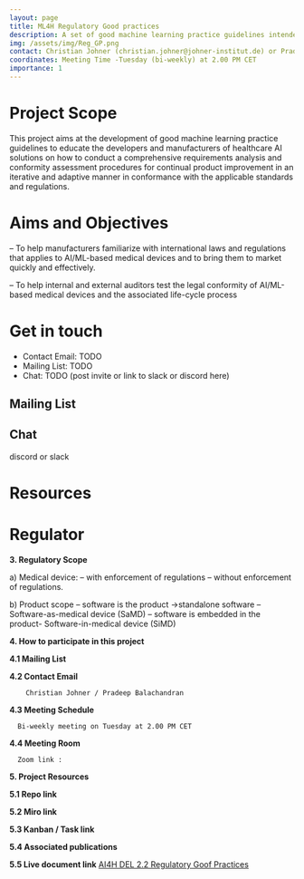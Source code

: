 ```yaml
---
layout: page
title: ML4H Regulatory Good practices
description: A set of good machine learning practice guidelines intended to educate the developers and manufacturers of healthcare AI solutions to ensure regulatory compliance for the AI based Medical Devices 
img: /assets/img/Reg_GP.png
contact: Christian Johner (christian.johner@johner-institut.de) or Pradeep Balachandran (pradeep@aiaudit.org)
coordinates: Meeting Time -Tuesday (bi-weekly) at 2.00 PM CET
importance: 1
---
```


# Project Scope
This project aims at the development of good machine learning practice guidelines to educate the developers and manufacturers of healthcare AI solutions on how to conduct a comprehensive requirements analysis and conformity assessment procedures for continual product improvement in an iterative and adaptive manner in conformance with the applicable standards and regulations.

# Aims and Objectives
–	To help manufacturers familiarize with international laws and regulations that applies to AI/ML-based medical devices and to bring them to market quickly and effectively.

–	To help internal and external auditors test the legal conformity of AI/ML-based medical devices and the associated life-cycle process

# Get in touch

* Contact Email: TODO
* Mailing List: TODO
* Chat: TODO (post invite or link to slack or discord here)

## Mailing List

## Chat
discord or slack

# Resources
# Regulator
**3. Regulatory Scope**

  a) Medical device:
    –	with enforcement of regulations
    –	without enforcement of regulations.

  b) Product scope
    –	software is the product ->standalone software –Software-as-medical device (SaMD)
    –	software is embedded in the product- Software-in-medical device (SiMD)

**4. How to participate in this project**

  **4.1 Mailing List**
  
  **4.2 Contact Email**
  
        Christian Johner / Pradeep Balachandran
        
  **4.3 Meeting Schedule**

      Bi-weekly meeting on Tuesday at 2.00 PM CET

  **4.4 Meeting Room**

      Zoom link : 
  
**5. Project Resources**

   **5.1 Repo link**
   
       
  
   **5.2 Miro link**
   
      
  
   **5.3 Kanban / Task link**
   
      
               
   **5.4 Associated publications**

     
    
   **5.5 Live document link**
   [AI4H DEL 2.2 Regulatory Goof Practices ](https://extranet.itu.int/sites/itu-t/focusgroups/ai4h/_layouts/15/WopiFrame.aspx?sourcedoc=%7B828882B2-4941-452C-8A61-F4DDE5802C2A%7D&file=FGAI4H-K-039.docx&action=default&CT=1613737029587&OR=DocLibClassicUI)
   
     
